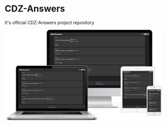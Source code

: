 # CDZ-Answers

It's official CDZ-Answers project repository

![alt text](main/images/devices.png "Devices")
